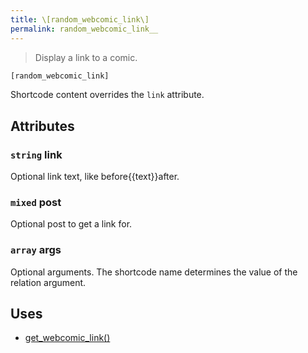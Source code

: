 ```yaml
---
title: \[random_webcomic_link\]
permalink: random_webcomic_link__
---
```


> Display a link to a comic.

```php
[random_webcomic_link]
```

Shortcode content overrides the `link` attribute.

## Attributes

### `string` link
Optional link text, like before\{\{text}}after.

### `mixed` post
Optional post to get a link for.

### `array` args
Optional arguments. The shortcode name determines the
value of the relation argument.

## Uses
- [get_webcomic_link()](get_webcomic_link())
